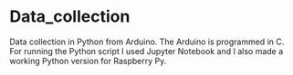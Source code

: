 # Data_collection
Data collection in Python from Arduino. The Arduino is programmed in C. For running the Python script I used Jupyter Notebook and I also made a working Python version for Raspberry Py.
